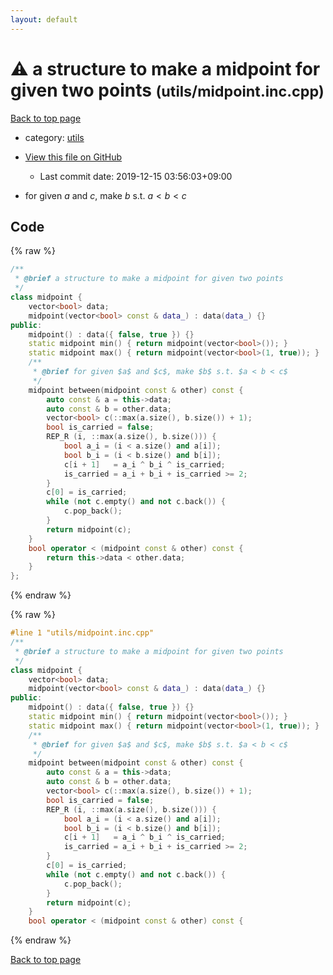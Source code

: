 ```yaml
---
layout: default
---
```


<!-- mathjax config similar to math.stackexchange -->
<script type="text/javascript" async
  src="https://cdnjs.cloudflare.com/ajax/libs/mathjax/2.7.5/MathJax.js?config=TeX-MML-AM_CHTML">
</script>
<script type="text/x-mathjax-config">
  MathJax.Hub.Config({
    TeX: { equationNumbers: { autoNumber: "AMS" }},
    tex2jax: {
      inlineMath: [ ['$','$'] ],
      processEscapes: true
    },
    "HTML-CSS": { matchFontHeight: false },
    displayAlign: "left",
    displayIndent: "2em"
  });
</script>

<script type="text/javascript" src="https://cdnjs.cloudflare.com/ajax/libs/jquery/3.4.1/jquery.min.js"></script>
<script src="https://cdn.jsdelivr.net/npm/jquery-balloon-js@1.1.2/jquery.balloon.min.js" integrity="sha256-ZEYs9VrgAeNuPvs15E39OsyOJaIkXEEt10fzxJ20+2I=" crossorigin="anonymous"></script>
<script type="text/javascript" src="../../assets/js/copy-button.js"></script>
<link rel="stylesheet" href="../../assets/css/copy-button.css" />


# :warning: a structure to make a midpoint for given two points <small>(utils/midpoint.inc.cpp)</small>

<a href="../../index.html">Back to top page</a>

* category: <a href="../../index.html#2b3583e6e17721c54496bd04e57a0c15">utils</a>
* <a href="{{ site.github.repository_url }}/blob/master/utils/midpoint.inc.cpp">View this file on GitHub</a>
    - Last commit date: 2019-12-15 03:56:03+09:00


* for given $a$ and $c$, make $b$ s.t. $a < b < c$


## Code

<a id="unbundled"></a>
{% raw %}
```cpp
/**
 * @brief a structure to make a midpoint for given two points
 */
class midpoint {
    vector<bool> data;
    midpoint(vector<bool> const & data_) : data(data_) {}
public:
    midpoint() : data({ false, true }) {}
    static midpoint min() { return midpoint(vector<bool>()); }
    static midpoint max() { return midpoint(vector<bool>(1, true)); }
    /**
     * @brief for given $a$ and $c$, make $b$ s.t. $a < b < c$
     */
    midpoint between(midpoint const & other) const {
        auto const & a = this->data;
        auto const & b = other.data;
        vector<bool> c(::max(a.size(), b.size()) + 1);
        bool is_carried = false;
        REP_R (i, ::max(a.size(), b.size())) {
            bool a_i = (i < a.size() and a[i]);
            bool b_i = (i < b.size() and b[i]);
            c[i + 1]   = a_i ^ b_i ^ is_carried;
            is_carried = a_i + b_i + is_carried >= 2;
        }
        c[0] = is_carried;
        while (not c.empty() and not c.back()) {
            c.pop_back();
        }
        return midpoint(c);
    }
    bool operator < (midpoint const & other) const {
        return this->data < other.data;
    }
};

```
{% endraw %}

<a id="bundled"></a>
{% raw %}
```cpp
#line 1 "utils/midpoint.inc.cpp"
/**
 * @brief a structure to make a midpoint for given two points
 */
class midpoint {
    vector<bool> data;
    midpoint(vector<bool> const & data_) : data(data_) {}
public:
    midpoint() : data({ false, true }) {}
    static midpoint min() { return midpoint(vector<bool>()); }
    static midpoint max() { return midpoint(vector<bool>(1, true)); }
    /**
     * @brief for given $a$ and $c$, make $b$ s.t. $a < b < c$
     */
    midpoint between(midpoint const & other) const {
        auto const & a = this->data;
        auto const & b = other.data;
        vector<bool> c(::max(a.size(), b.size()) + 1);
        bool is_carried = false;
        REP_R (i, ::max(a.size(), b.size())) {
            bool a_i = (i < a.size() and a[i]);
            bool b_i = (i < b.size() and b[i]);
            c[i + 1]   = a_i ^ b_i ^ is_carried;
            is_carried = a_i + b_i + is_carried >= 2;
        }
        c[0] = is_carried;
        while (not c.empty() and not c.back()) {
            c.pop_back();
        }
        return midpoint(c);
    }
    bool operator < (midpoint const & other) const {

```
{% endraw %}

<a href="../../index.html">Back to top page</a>

